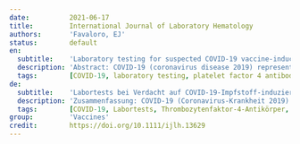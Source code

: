 ```yaml
---
date:          2021-06-17
title:         International Journal of Laboratory Hematology
authors:       'Favaloro, EJ'
status:        default
en:
  subtitle:    'Laboratory testing for suspected COVID-19 vaccine-induced (immune) thrombotic thrombocytopenia'
  description: 'Abstract: COVID-19 (coronavirus disease 2019) represents a pandemic, and several vaccines have been produced to prevent infection and/or severe sequelae associated with SARS-CoV-2 (severe acute respiratory syndrome coronavirus 2) infection. There have been several reports of infrequent post vaccine associated thrombotic events, in particular for adenovirus-based vaccines. These have variously been termed VIPIT (vaccine-induced prothrombotic immune thrombocytopenia), VITT (vaccine-induced [immune] thrombotic thrombocytopenia), VATT (vaccine-associated [immune] thrombotic thrombocytopenia), and TTS (thrombosis with thrombocytopenia syndrome). In this report, the laboratory test processes, as utilised to assess suspected VITT, are reviewed. In published reports to date, there are notable similarities and divergences in testing approaches, potentially leading to identification of slightly disparate patient cohorts. The key to appropriate identification/exclusion of VITT, and potential differentiation from heparin-induced thrombocytopenia with thrombosis (HITT), is identification of potentially differential test patterns. In summary, testing typically comprises platelet counts, D-dimer, fibrinogen, and various immunological and functional assays for platelet factor 4 (PF4) antibodies. In suspected VITT, there is a generally highly elevated level of D-dimer, thrombocytopenia, and PF4 antibodies can be identified by ELISA-based assays, but not by other immunological assays typically positive in HITT. In addition, in some functional platelet activation assays, standard doses of heparin have been identified to inhibit activation in suspected VITT, but they tend to augment activation in HITT. Conversely, it is also important to not over-diagnose VITT, given that not all cases of thrombosis post vaccination will have an immune basis and not all PF4-ELISA positive patients will be VITT.'
  tags:        [COVID-19, laboratory testing, platelet factor 4 antibodies, ; thrombosis with thrombocytopenia syndrome, vaccine-associated thrombotic thrombocytopenia, vaccine-induced (immune) thrombotic thrombocytopenia]
de:
  subtitle:    'Labortests bei Verdacht auf COVID-19-Impfstoff-induzierte (immunologische) thrombotische Thrombozytopenie'
  description: 'Zusammenfassung: COVID-19 (Coronavirus-Krankheit 2019) stellt eine Pandemie dar, und es wurden mehrere Impfstoffe hergestellt, um eine Infektion und/oder schwere Folgeerscheinungen im Zusammenhang mit einer SARS-CoV-2-Infektion (schweres akutes respiratorisches Syndrom - Coronavirus 2) zu verhindern. Es gibt mehrere Berichte über seltene thrombotische Ereignisse nach der Impfung, insbesondere bei Impfstoffen auf Adenovirenbasis. Diese wurden als VIPIT (vaccine-induced prothrombotic immune thrombocytopenia), VITT (vaccine-induced [immune] thrombotic thrombocytopenia), VATT (vaccine-associated [immune] thrombotic thrombocytopenia) und TTS (thrombosis with thrombocytopenia syndrome) bezeichnet. In diesem Bericht werden die Labortestverfahren, die zur Beurteilung des Verdachts auf VITT eingesetzt werden, überprüft. In den bisher veröffentlichten Berichten gibt es bemerkenswerte Ähnlichkeiten und Unterschiede in den Testverfahren, die möglicherweise zur Identifizierung leicht unterschiedlicher Patientenkohorten führen. Der Schlüssel zu einer angemessenen Identifizierung/Ausschluss von VITT und einer möglichen Unterscheidung von Heparin-induzierter Thrombozytopenie mit Thrombose (HITT) ist die Identifizierung potenziell unterschiedlicher Testmuster. Zusammenfassend lässt sich sagen, dass die Tests in der Regel die Thrombozytenzahl, D-Dimer, Fibrinogen und verschiedene immunologische und funktionelle Tests für Thrombozytenfaktor-4-Antikörper (PF4) umfassen. Bei Verdacht auf VITT besteht in der Regel ein stark erhöhter D-Dimer-Spiegel, eine Thrombozytopenie, und PF4-Antikörper können mit ELISA-basierten Tests nachgewiesen werden, nicht jedoch mit anderen immunologischen Tests, die typischerweise bei HITT positiv sind. Darüber hinaus wurde in einigen Tests zur funktionellen Thrombozytenaktivierung festgestellt, dass Standardheparindosen die Aktivierung bei Verdacht auf VITT hemmen, während sie bei HITT eher die Aktivierung verstärken. Umgekehrt ist es auch wichtig, VITT nicht übermäßig zu diagnostizieren, da nicht alle Fälle von Thrombose nach einer Impfung eine immunologische Grundlage haben und nicht alle PF4-ELISA-positiven Patienten VITT sind. Schlüsselwörter: COVID-19; Labortests; Thrombozyten-Faktor-4-Antikörper; Thrombose mit Thrombozytopenie-Syndrom; impfstoffassoziierte thrombotische Thrombozytopenie; impfstoffinduzierte (immunbedingte) thrombotische Thrombozytopenie.' 
  tags:        [COVID-19, Labortests, Thrombozytenfaktor-4-Antikörper, Thrombose mit Thrombozytopenie-Syndrom, Impfstoff-assoziierte thrombotische Thrombozytopenie, Impfstoff-induzierte (immunologische) thrombotische Thrombozytopenie]
group:         'Vaccines'
credit:        https://doi.org/10.1111/ijlh.13629
---
```


